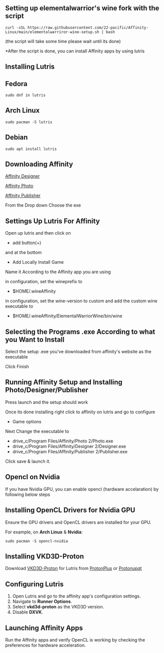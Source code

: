 ## Setting up elementalwarrior's wine fork with the script
```
curl -sSL https://raw.githubusercontent.com/22-pacific/Affinity-Linux/main/elementalwarriror-wine-setup.sh | bash
```
(the script will take some time please wait until its done)

*After the script is done, you can install Affinity apps by using lutris

## Installing Lutris
## Fedora

```
sudo dnf in lutris
```
## Arch Linux

```
sudo pacman -S lutris
```
## Debian

```
sudo apt install lutris
```

## Downloading Affinity

[Affinity Designer](https://store.serif.com/update/windows/designer/2/)

[Affinity Photo](https://store.serif.com/update/windows/photo/2/)

[Affinity Publisher](https://store.serif.com/update/windows/publisher/2/)

From the Drop down Choose the exe

## Settings Up Lutris For Affinity
Open up lutris and then click on

* add button(+)

and at the bottom

* Add Locally Install Game

Name it According to the Affinity app you are using

in configuration, set the wineprefix to
 * $HOME/.wineAffinity

 in configuration, set the wine-version to custom and add the custom wine executable to
 * $HOME/.wineAffinity/ElementalWarriorWine/bin/wine

## Selecting the Programs .exe According to what you Want to Install

 Select the setup .exe you've downloaded from affinity's website as the executable

 Click Finish


## Running Affinity Setup and Installing Photo/Designer/Publisher

 Press launch and the setup should work

 Once its done installing right click to affinity on lutris and go to configure
 * Game options

 Next Change the executable to

 * drive_c/Program Files/Affinity/Photo 2/Photo.exe
 * drive_c/Program Files/Affinity/Designer 2/Designer.exe
 * drive_c/Program Files/Affinity/Publisher 2/Publisher.exe

 Click save & launch it.

## Opencl on Nvidia
If you have Nvidia GPU, you can enable opencl (hardware accelaration) by following below steps

## Installing OpenCL Drivers for Nvidia GPU

Ensure the GPU drivers and OpenCL drivers are installed for your GPU.

For example, on **Arch Linux** & **Nvidia**:
```
sudo pacman -S opencl-nvidia
```

## Installing VKD3D-Proton

Download [VKD3D-Proton](https://github.com/HansKristian-Work/vkd3d-proton) for Lutris from [ProtonPlus](https://github.com/Vysp3r/ProtonPlus) or [Protonupqt](https://github.com/DavidoTek/ProtonUp-Qt)

## Configuring Lutris

1. Open Lutris and go to the affinity app's configuration settings.
2. Navigate to **Runner Options**.
3. Select **vkd3d-proton** as the VKD3D version.
4. Disable **DXVK**.

## Launching Affinity Apps

Run the Affinity apps and verify OpenCL is working by checking the preferences for hardware acceleration.
